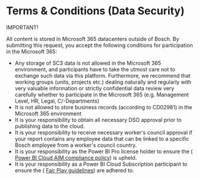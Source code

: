 # Terms & Conditions (Data Security)

IMPORTANT!

All content is stored in Microsoft 365 datacenters outside of Bosch. By submitting this request, you accept the following conditions for participation in the Microsoft 365:

- Any storage of SC3 data is not allowed in the Microsoft 365 environment, and participants have to take the utmost care not to exchange such data via this platform. Furthermore, we recommend that working groups (units, projects etc.) dealing naturally and regularly with very valuable information or strictly confidential data review very carefully whether to participate in the Microsoft 365 (e.g. Management Level, HR, Legal, C/-Departments)
- It is not allowed to store business records (according to CD02981) in the Microsoft 365 environment
- It is your responsibility to obtain all necessary DSO approval prior to publishing data to the cloud.
- It is your responsibility to receive necessary worker's council approval if your report contains any employee data that can be linked to a specific Bosch employee from a worker's council country.
- It is your responsibility as the Power BI Pro license holder to ensure the ( [Power BI Cloud AIM compliance policy](https://inside-docupedia.bosch.com/confluence2/display/MSFabric/PBI+Cloud+-+Access+Management)) is upheld.
- It is your responsibility as a Power BI Cloud Subscription participant to ensure the ( [Fair Play guidelines](https://inside-docupedia.bosch.com/confluence2/display/MSFabric/Fairplay+Guidelines)) are adhered to.